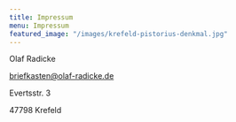 ```yaml
---
title: Impressum
menu: Impressum
featured_image: "/images/krefeld-pistorius-denkmal.jpg"
---
```


Olaf Radicke

briefkasten@olaf-radicke.de

Evertsstr. 3

47798 Krefeld
